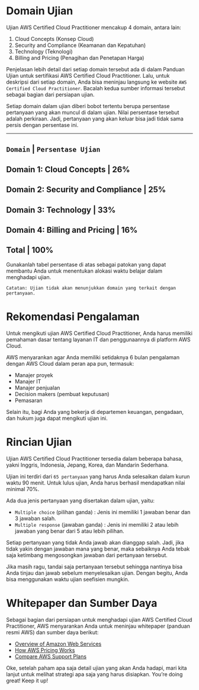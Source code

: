 # Domain Ujian
Ujian AWS Certified Cloud Practitioner mencakup 4 domain, antara lain:

  1. Cloud Concepts (Konsep Cloud)
  2. Security and Compliance (Keamanan dan Kepatuhan)
  3. Technology (Teknologi)
  4. Billing and Pricing (Penagihan dan Penetapan Harga)

Penjelasan lebih detail dari setiap domain tersebut ada di dalam Panduan Ujian untuk sertifikasi AWS Certified Cloud Practitioner. Lalu, untuk deskripsi dari setiap domain, Anda bisa meninjau langsung ke website `AWS Certified Cloud Practitioner`. Bacalah kedua sumber informasi tersebut sebagai bagian dari persiapan ujian.

Setiap domain dalam ujian diberi bobot tertentu berupa persentase pertanyaan yang akan muncul di dalam ujian. Nilai persentase tersebut adalah perkiraan. Jadi, pertanyaan yang akan keluar bisa jadi tidak sama persis dengan persentase ini.

--------------------------------------------------------------------
`Domain`										|  `Persentase Ujian`
--------------------------------------------------------------------
Domain 1: Cloud Concepts						|  26%
--------------------------------------------------------------------
Domain 2: Security and Compliance				|  25%
--------------------------------------------------------------------
Domain 3: Technology							|  33%
--------------------------------------------------------------------
Domain 4: Billing and Pricing					|  16%
--------------------------------------------------------------------
Total											|  100%
--------------------------------------------------------------------
Gunakanlah tabel persentase di atas sebagai patokan yang dapat membantu Anda untuk menentukan alokasi waktu belajar dalam menghadapi ujian.

`Catatan: Ujian tidak akan menunjukkan domain yang terkait dengan pertanyaan.`

# Rekomendasi Pengalaman
Untuk mengikuti ujian AWS Certified Cloud Practitioner, Anda harus memiliki pemahaman dasar tentang layanan IT dan penggunaannya di platform AWS Cloud.

AWS menyarankan agar Anda memiliki setidaknya 6 bulan pengalaman dengan AWS Cloud dalam peran apa pun, termasuk:

  - Manajer proyek
  - Manajer IT
  - Manajer penjualan
  - Decision makers (pembuat keputusan)
  - Pemasaran

Selain itu, bagi Anda yang bekerja di departemen keuangan, pengadaan, dan hukum juga dapat mengikuti ujian ini.

# Rincian Ujian
Ujian AWS Certified Cloud Practitioner tersedia dalam beberapa bahasa, yakni Inggris, Indonesia, Jepang, Korea, dan Mandarin Sederhana.

Ujian ini terdiri dari `65 pertanyaan` yang harus Anda selesaikan dalam kurun waktu 90 menit. Untuk lulus ujian, Anda harus berhasil mendapatkan nilai minimal 70%.

Ada dua jenis pertanyaan yang disertakan dalam ujian, yaitu:

  - `Multiple choice` (pilihan ganda) : Jenis ini memiliki 1 jawaban benar dan 3 jawaban salah.
  - `Multiple response` (jawaban ganda) : Jenis ini memiliki 2 atau lebih jawaban yang benar dari 5 atau lebih pilihan.

Setiap pertanyaan yang tidak Anda jawab akan dianggap salah. Jadi, jika tidak yakin dengan jawaban mana yang benar, maka sebaiknya Anda tebak saja ketimbang mengosongkan jawaban dari pertanyaan tersebut.

Jika masih ragu, tandai saja pertanyaan tersebut sehingga nantinya bisa Anda tinjau dan jawab sebelum menyelesaikan ujian. Dengan begitu, Anda bisa menggunakan waktu ujian seefisien mungkin.

# Whitepaper dan Sumber Daya
Sebagai bagian dari persiapan untuk menghadapi ujian AWS Certified Cloud Practitioner, AWS menyarankan Anda untuk meninjau whitepaper (panduan resmi AWS) dan sumber daya berikut:

  - <a href="https://d1.awsstatic.com/whitepapers/aws-overview.pdf">Overview of Amazon Web Services</a>
  - <a href="http://d1.awsstatic.com/whitepapers/aws_pricing_overview.pdf">How AWS Pricing Works</a> 
  - <a href="https://aws.amazon.com/id/premiumsupport/plans/">Compare AWS Support Plans</a> 

Oke, setelah paham apa saja detail ujian yang akan Anda hadapi, mari kita lanjut untuk melihat strategi apa saja yang harus disiapkan. You’re doing great! Keep it up!